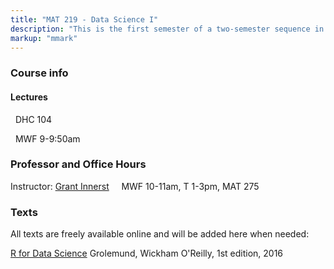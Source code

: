 ```yaml
---
title: "MAT 219 - Data Science I"
description: "This is the first semester of a two-semester sequence in Data Science. Using real-world examples of wide interest and the popular programming language R, we introduce methods for key facets of a data-driven investigation. These include acquiring data, wrangling the data to get a manageable data set, exploratory data analysis to generate hypotheses and intuition about the data, and explanation of results through interpretable summaries that are both transparent and reproducible."
markup: "mmark"
---
```


### Course info

#### Lectures

<font color="#6CA0DC"><i class="fas fa-university fa-lg"></i></font> &nbsp; DHC 104 

<font color="#6CA0DC"><i class="fas fa-calendar-alt fa-lg"></i></font> &nbsp; MWF 9-9:50am


### Professor and Office Hours 


Instructor:<span></span> [Grant Innerst](https://grantinnerst.github.io/) <span></span> <a href="mailto:glinnerst@ship.edu" title="email"><i class="fa fa-envelope"></i></a> &nbsp; <a href="https://github.com/GrantInnerst" title="GitHub"><i class="fa fa-github"></i></a> &nbsp; <a href="https://twitter.com/GrantInnerst" title="Twitter"><i class="fa fa-twitter"></i></a> <span></span> MWF 10-11am, T 1-3pm, <span></span> MAT 275

### Texts

All texts are freely available online and will be added here when needed:



[R for Data Science](http://r4ds.had.co.nz/) <span></span> Grolemund, Wickham <span></span> O'Reilly, 1st edition, 2016

